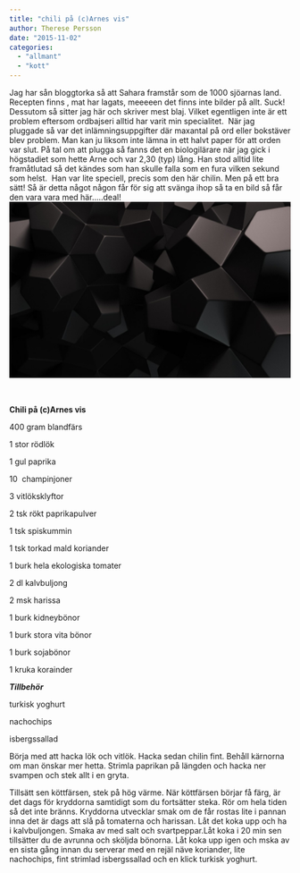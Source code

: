 ```yaml
---
title: "chili på (c)Arnes vis"
author: Therese Persson
date: "2015-11-02"
categories: 
  - "allmant"
  - "kott"
---
```


Jag har sån bloggtorka så att Sahara framstår som de 1000 sjöarnas land. Recepten finns , mat har lagats, meeeeen det finns inte bilder på allt. Suck! Dessutom så sitter jag här och skriver mest blaj. Vilket egentligen inte är ett problem eftersom ordbajseri alltid har varit min specialitet.  När jag pluggade så var det inlämningsuppgifter där maxantal på ord eller bokstäver blev problem. Man kan ju liksom inte lämna in ett halvt paper för att orden var slut. På tal om att plugga så fanns det en biologilärare när jag gick i högstadiet som hette Arne och var 2,30 (typ) lång. Han stod alltid lite framåtlutad så det kändes som han skulle falla som en fura vilken sekund som helst.  Han var lite speciell, precis som den här chilin. Men på ett bra sätt! Så är detta något någon får för sig att svänga ihop så ta en bild så får den vara vara med här.....deal!
![black-wallpapers-28](/static/img/black-wallpapers-28-1020x638.jpg)

 

**Chili på (c)Arnes vis**

400 gram blandfärs

1 stor rödlök

1 gul paprika

10  champinjoner

3 vitlöksklyftor

2 tsk rökt paprikapulver

1 tsk spiskummin

1 tsk torkad mald koriander

1 burk hela ekologiska tomater

2 dl kalvbuljong

2 msk harissa

1 burk kidneybönor

1 burk stora vita bönor

1 burk sojabönor

1 kruka korainder

_**Tillbehör**_

turkisk yoghurt

nachochips

isbergssallad

Börja med att hacka lök och vitlök. Hacka sedan chilin fint. Behåll kärnorna om man önskar mer hetta. Strimla paprikan på längden och hacka ner svampen och stek allt i en gryta.

Tillsätt sen köttfärsen, stek på hög värme. När köttfärsen börjar få färg, är det dags för kryddorna samtidigt som du fortsätter steka. Rör om hela tiden så det inte bränns. Kryddorna utvecklar smak om de får rostas lite i pannan inna det är dags att slå på tomaterna och harissan. Låt det koka upp och ha i kalvbuljongen. Smaka av med salt och svartpeppar.Låt koka i 20 min sen tillsätter du de avrunna och sköljda bönorna. Låt koka upp igen och mska av en sista gång innan du serverar med en rejäl näve koriander, lite nachochips, fint strimlad isbergssallad och en klick turkisk yoghurt.
